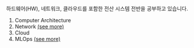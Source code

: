 하드웨어(HW), 네트워크, 클라우드를 포함한 전산 시스템 전반을 공부하고 있습니다.

1. Computer Architecture
2. Network [(see more)](notes/2-0-network.md)
3. Cloud
4. MLOps [(see more)](notes/4-0-mlops.md)

